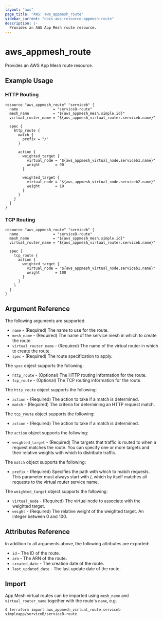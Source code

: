 ```yaml
---
layout: "aws"
page_title: "AWS: aws_appmesh_route"
sidebar_current: "docs-aws-resource-appmesh-route"
description: |-
  Provides an AWS App Mesh route resource.
---
```


# aws_appmesh_route

Provides an AWS App Mesh route resource.

## Example Usage

### HTTP Routing

```hcl
resource "aws_appmesh_route" "serviceb" {
  name                = "serviceB-route"
  mesh_name           = "${aws_appmesh_mesh.simple.id}"
  virtual_router_name = "${aws_appmesh_virtual_router.serviceb.name}"

  spec {
    http_route {
      match {
        prefix = "/"
      }

      action {
        weighted_target {
          virtual_node = "${aws_appmesh_virtual_node.serviceb1.name}"
          weight       = 90
        }

        weighted_target {
          virtual_node = "${aws_appmesh_virtual_node.serviceb2.name}"
          weight       = 10
        }
      }
    }
  }
}
```

### TCP Routing

```hcl
resource "aws_appmesh_route" "serviceb" {
  name                = "serviceB-route"
  mesh_name           = "${aws_appmesh_mesh.simple.id}"
  virtual_router_name = "${aws_appmesh_virtual_router.serviceb.name}"

  spec {
    tcp_route {
      action {
        weighted_target {
          virtual_node = "${aws_appmesh_virtual_node.serviceb1.name}"
          weight       = 100
        }
      }
    }
  }
}
```

## Argument Reference

The following arguments are supported:

* `name` - (Required) The name to use for the route.
* `mesh_name` - (Required) The name of the service mesh in which to create the route.
* `virtual_router_name` - (Required) The name of the virtual router in which to create the route.
* `spec` - (Required) The route specification to apply.

The `spec` object supports the following:

* `http_route` - (Optional) The HTTP routing information for the route.
* `tcp_route` - (Optional) The TCP routing information for the route.

The `http_route` object supports the following:

* `action` - (Required) The action to take if a match is determined.
* `match` - (Required) The criteria for determining an HTTP request match.

The `tcp_route` object supports the following:

* `action` - (Required) The action to take if a match is determined.

The `action` object supports the following:

* `weighted_target` - (Required) The targets that traffic is routed to when a request matches the route.
You can specify one or more targets and their relative weights with which to distribute traffic.

The `match` object supports the following:

* `prefix` - (Required) Specifies the path with which to match requests.
This parameter must always start with /, which by itself matches all requests to the virtual router service name.

The `weighted_target` object supports the following:

* `virtual_node` - (Required) The virtual node to associate with the weighted target.
* `weight` - (Required) The relative weight of the weighted target. An integer between 0 and 100.

## Attributes Reference

In addition to all arguments above, the following attributes are exported:

* `id` - The ID of the route.
* `arn` - The ARN of the route.
* `created_date` - The creation date of the route.
* `last_updated_date` - The last update date of the route.

## Import

App Mesh virtual routes can be imported using `mesh_name` and `virtual_router_name` together with the route's `name`,
e.g.

```
$ terraform import aws_appmesh_virtual_route.serviceb simpleapp/serviceB/serviceB-route
```
